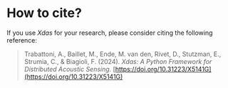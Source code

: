 # How to cite?

If you use *Xdas* for your research, please consider citing the following reference:

> Trabattoni, A., Baillet, M., Ende, M. van den, Rivet, D., Stutzman, E., Strumia, 
> C., & Biagioli, F. (2024). *Xdas: A Python Framework for Distributed Acoustic 
> Sensing.* [https://doi.org/10.31223/X5141G](https://doi.org/10.31223/X5141G)
